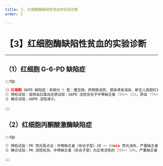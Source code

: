 ```yaml
---
title: 三、红细胞酶缺陷性贫血的实验诊断
order: 3

---
```


# 【3】红细胞酶缺陷性贫血的实验诊断

<kaodian :text="'血液学检验记忆卡'" />

<!-- ###### 第十章 红细胞酶缺陷性贫血及其实验诊断

> 临床血液学检验 -->

<beitiX/>

---

## （1）红细胞 G-6-PD 缺陷症

<son :text="'血液学检验记忆卡'" text1="（1）红细胞G-6-PD缺陷症" :textOption="[['超纲','暂无科目',''],['熟练掌握','专业知识','专业实践能力'],['熟练掌握','专业知识','']]" />

::::tip

```js
1）红细胞 G6PD 缺陷症：本病分 5 型：蚕豆病、药物致溶贫、感染诱发溶血、新生儿高胆红素血症和遗传性非球形红细胞溶贫。
① 筛检试验：高铁血红蛋白还原试验：G6PD 活性杂合子中等缺乏者 74%～ 31%，脐血 77%～ 41%；纯合子或半合子 G6PD 严重缺乏者大于 30%，脐血小于 40%。G6PD 荧光斑点法：G6PD 活性中等缺乏者 10 ～ 30min 出现荧光；严重缺乏者 30min 不出现荧光。
② 确诊试验：G6PD 活性减少。
```

::::

## （2）红细胞丙酮酸激酶缺陷症

<son :text="'血液学检验记忆卡'" text1="（2）红细胞丙酮酸激酶缺陷症" :textOption="[['超纲','暂无科目',''],['掌握','专业知识','专业实践能力'],['熟练掌握','专业知识','']]" />

::::tip

```js
① 筛检试验：PK 荧光斑点法：中等缺乏者（杂合子型）20 ～ 60min 荧光消失，严重缺乏者（纯合子型）60min 荧光不消失。
② 确诊试验：PK 活性检测，中等缺乏者（杂合子型）为正常活性的 25%～ 50%，严重缺乏者（纯合子型）为正常活性 25%以下。
```

::::
